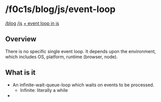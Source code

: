 <html lang="en">
<head>
    <meta charset="UTF-8">
    <meta name="viewport" content="width=device-width, initial-scale=1">
    <title>blog.f0c1s.com/js/event-loop</title>
    <link rel="stylesheet" href="../../index.css"/>
    <script src="../../setup.js" async></script>
</head>
<body onload="setup()">
<h1>
    /f0c1s/blog/js/event-loop
</h1>
<nav>
    <a href="../../index.html">/blog</a>
    <a href="../../js/index.html">/js</a>
    <a href="../../js/event-loop/event-loop-in-js.html">+ event loop in js</a>
</nav>

## Overview

There is no specific single event loop. It depends upon the environment, which includes OS, platform, runtime (browser, node).

## What is it

- An infinite-wait-queue-loop which waits on events to be processed.
    - Infinite: literally a while
-

</body>
</html>
